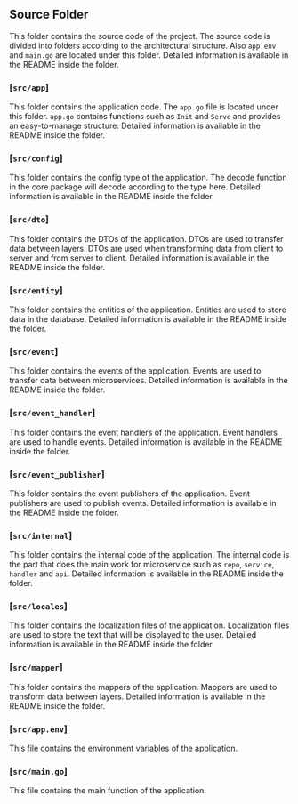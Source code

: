 ## Source Folder

This folder contains the source code of the project. The source code is divided into folders according to the architectural structure. Also `app.env` and `main.go` are located under this folder. Detailed information is available in the README inside the folder.


### [`src/app`]

This folder contains the application code. The `app.go` file is located under this folder. `app.go` contains functions such as `Init` and `Serve` and provides an easy-to-manage structure. Detailed information is available in the README inside the folder.

### [`src/config`]

This folder contains the config type of the application. The decode function in the core package will decode according to the type here. Detailed information is available in the README inside the folder.

### [`src/dto`]

This folder contains the DTOs of the application. DTOs are used to transfer data between layers. DTOs are used when transforming data from client to server and from server to client. Detailed information is available in the README inside the folder.

### [`src/entity`]

This folder contains the entities of the application. Entities are used to store data in the database. Detailed information is available in the README inside the folder.

### [`src/event`]

This folder contains the events of the application. Events are used to transfer data between microservices. Detailed information is available in the README inside the folder.

### [`src/event_handler`]

This folder contains the event handlers of the application. Event handlers are used to handle events. Detailed information is available in the README inside the folder.

### [`src/event_publisher`]

This folder contains the event publishers of the application. Event publishers are used to publish events. Detailed information is available in the README inside the folder.

### [`src/internal`]

This folder contains the internal code of the application. The internal code is the part that does the main work for microservice such as `repo`, `service`, `handler` and `api`. Detailed information is available in the README inside the folder.

### [`src/locales`]

This folder contains the localization files of the application. Localization files are used to store the text that will be displayed to the user. Detailed information is available in the README inside the folder.

### [`src/mapper`]

This folder contains the mappers of the application. Mappers are used to transform data between layers. Detailed information is available in the README inside the folder.

### [`src/app.env`]

This file contains the environment variables of the application.

### [`src/main.go`]

This file contains the main function of the application.